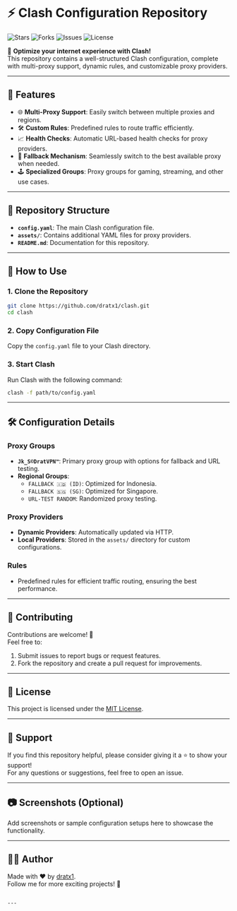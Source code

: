 # ⚡ Clash Configuration Repository

![Stars](https://img.shields.io/github/stars/dratx1/clash?style=flat-square)
![Forks](https://img.shields.io/github/forks/dratx1/clash?style=flat-square)
![Issues](https://img.shields.io/github/issues/dratx1/clash?style=flat-square)
![License](https://img.shields.io/github/license/dratx1/clash?style=flat-square)

📡 **Optimize your internet experience with Clash!**  
This repository contains a well-structured Clash configuration, complete with multi-proxy support, dynamic rules, and customizable proxy providers.

---

## 🚀 Features

- 🌐 **Multi-Proxy Support**: Easily switch between multiple proxies and regions.
- 🛠️ **Custom Rules**: Predefined rules to route traffic efficiently.
- 📈 **Health Checks**: Automatic URL-based health checks for proxy providers.
- 🔄 **Fallback Mechanism**: Seamlessly switch to the best available proxy when needed.
- 🕹️ **Specialized Groups**: Proxy groups for gaming, streaming, and other use cases.

---

## 📂 Repository Structure

- **`config.yaml`**: The main Clash configuration file.
- **`assets/`**: Contains additional YAML files for proxy providers.
- **`README.md`**: Documentation for this repository.

---

## 📜 How to Use

### 1. Clone the Repository
```bash
git clone https://github.com/dratx1/clash.git
cd clash
```

### 2. Copy Configuration File
Copy the `config.yaml` file to your Clash directory.

### 3. Start Clash
Run Clash with the following command:
```bash
clash -f path/to/config.yaml
```

---

## 🛠️ Configuration Details

### Proxy Groups
- **`Jk_S©DratVPN™`**: Primary proxy group with options for fallback and URL testing.
- **Regional Groups**:
  - `FALLBACK 🇮🇩 (ID)`: Optimized for Indonesia.
  - `FALLBACK 🇸🇬 (SG)`: Optimized for Singapore.
  - `URL-TEST RANDOM`: Randomized proxy testing.

### Proxy Providers
- **Dynamic Providers**: Automatically updated via HTTP.
- **Local Providers**: Stored in the `assets/` directory for custom configurations.

### Rules
- Predefined rules for efficient traffic routing, ensuring the best performance.

---

## 🤝 Contributing

Contributions are welcome! 🎉  
Feel free to:
1. Submit issues to report bugs or request features.
2. Fork the repository and create a pull request for improvements.

---

## 📜 License

This project is licensed under the [MIT License](LICENSE).

---

## 🌟 Support

If you find this repository helpful, please consider giving it a ⭐ to show your support!  
For any questions or suggestions, feel free to open an issue.

---

## 📷 Screenshots (Optional)

Add screenshots or sample configuration setups here to showcase the functionality.

---

## 🧑‍💻 Author

Made with ❤️ by [dratx1](https://github.com/dratx1).  
Follow me for more exciting projects! 🚀
```

---